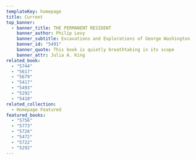 ```yaml
---
templateKey: homepage
title: Current
top_banner:
  - banner_title: THE PERMANENT RESIDENT
    banner_author: Philip Levy
    banner_subtitle: Excavations and Explorations of George Washington's Life
    banner_id: "5491"
    banner_quote: This book is quietly breathtaking in its scope
    banner_attr: Julia A. King
related_book:
  - "5744"
  - "5617"
  - "5679"
  - "5417"
  - "5493"
  - "5292"
  - "5410"
related_collection:
  - Homepage Featured
featured_books:
  - "5756"
  - "5773"
  - "5726"
  - "5472"
  - "5722"
  - "5292"
---
```

